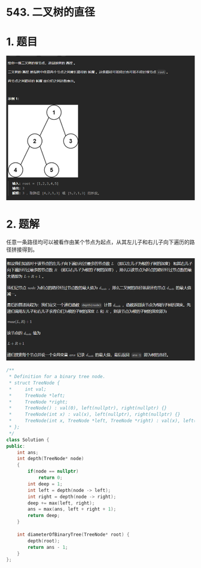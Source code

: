 # 543. 二叉树的直径

# 1. 题目

![](image/image_CmgZRAIdEE.png)

# 2. 题解

任意一条路径均可以被看作由某个节点为起点，从其左儿子和右儿子向下遍历的路径拼接得到。

![](image/image_FlMrhYD8yE.png)

```c++
/**
 * Definition for a binary tree node.
 * struct TreeNode {
 *     int val;
 *     TreeNode *left;
 *     TreeNode *right;
 *     TreeNode() : val(0), left(nullptr), right(nullptr) {}
 *     TreeNode(int x) : val(x), left(nullptr), right(nullptr) {}
 *     TreeNode(int x, TreeNode *left, TreeNode *right) : val(x), left(left), right(right) {}
 * };
 */
class Solution {
public:
    int ans;
    int depth(TreeNode* node)
    {
        if(node == nullptr)
            return 0;
        int deep = 1;
        int left = depth(node -> left);
        int right = depth(node -> right);
        deep += max(left, right);
        ans = max(ans, left + right + 1);
        return deep;
    }

    int diameterOfBinaryTree(TreeNode* root) {
        depth(root);
        return ans - 1;
    }
};
```
